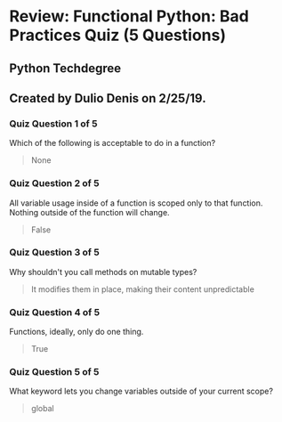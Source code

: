 # Review: Functional Python: Bad Practices Quiz (5 Questions)
## Python Techdegree
## Created by Dulio Denis on 2/25/19.

### Quiz Question 1 of 5
Which of the following is acceptable to do in a function?
> None

### Quiz Question 2 of 5
All variable usage inside of a function is scoped only to that function. Nothing outside of the function will change.
> False

### Quiz Question 3 of 5
Why shouldn't you call methods on mutable types?
> It modifies them in place, making their content unpredictable

### Quiz Question 4 of 5
Functions, ideally, only do one thing.
> True

### Quiz Question 5 of 5
What keyword lets you change variables outside of your current scope?
> global

